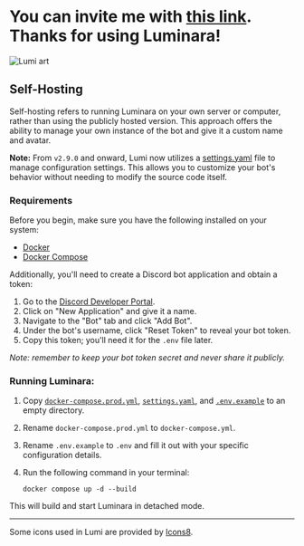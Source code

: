 # You can invite me with [this link](https://discord.com/oauth2/authorize?client_id=1038050427272429588&permissions=8&scope=bot). Thanks for using Luminara!

![Lumi art](https://git.wlinator.org/assets/img/logo.png)

## Self-Hosting

Self-hosting refers to running Luminara on your own server or computer, rather than using the publicly hosted version.
This approach offers the ability to manage your own instance of the bot and give it a custom name and avatar.

**Note:** From `v2.9.0` and onward, Lumi now utilizes a [settings.yaml](settings.yaml) file to manage configuration settings. This allows you to customize your bot's behavior without needing to modify the source code itself.

### Requirements

Before you begin, make sure you have the following installed on your system:

- [Docker](https://docs.docker.com/get-docker/)
- [Docker Compose](https://docs.docker.com/compose/install/)

Additionally, you'll need to create a Discord bot application and obtain a token:

1. Go to the [Discord Developer Portal](https://discord.com/developers/applications).
2. Click on "New Application" and give it a name.
3. Navigate to the "Bot" tab and click "Add Bot".
4. Under the bot's username, click "Reset Token" to reveal your bot token.
5. Copy this token; you'll need it for the `.env` file later.

*Note: remember to keep your bot token secret and never share it publicly.*

### Running Luminara:

1. Copy [`docker-compose.prod.yml`](docker-compose.prod.yml), [`settings.yaml`](settings.yaml), and [`.env.example`](.env.example) to an empty directory.

2. Rename `docker-compose.prod.yml` to `docker-compose.yml`.

3. Rename `.env.example` to `.env` and fill it out with your specific configuration details.

4. Run the following command in your terminal:

   ```
   docker compose up -d --build
   ```

This will build and start Luminara in detached mode.

---

Some icons used in Lumi are provided by [Icons8](https://icons8.com/).
